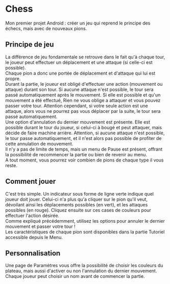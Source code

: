 # Chess

Mon premier projet Android : créer un jeu qui reprend le principe des échecs, mais avec de nouveaux pions. 

## Principe de jeu

La différence de jeu fondamentale se retrouve dans le fait qu'à chaque tour, le joueur peut effectuer un déplacement et une attaque (si celle-ci est possible).   
Chaque pion a donc une portée de déplacement et d'attaque qui lui est propre.   
Durant la partie, le joueur est obligé d'effectuer une action (mouvement ou attaque) durant son tour. Si aucune attaque n'est possible, le tour sera passé automatiquement après le mouvement. Si elle est possible et qu'un mouvement a été effectué, Rien ne vous oblige a attaquer et vous pouvez passer votre tour. Attention cependant, si votre seule action est une attaque, alors vous ne pourrez pas vous déplacer par la suite, le tour sera passé automatiquement.         
Une option d'annulation du dernier mouvement est présente. Elle est possible durant le tour du joueur, si celui-ci à bougé et peut attaquer, mais décide de faire machine arrière. Attention, si aucune attaque n'est possible, le tour passe automatiquement, et il n'est alors pas possible de profiter de cette annulation de mouvement.   
Il n'y a pas de limite de temps, mais un menu de Pause est présent, offrant la possibilité de recommencer la partie ou bien de revenir au menu.    
A tout moment, vous pourrez voir combien de pions de chaque type il vous reste.

## Comment jouer 

C'est très simple. Un indicateur sous forme de ligne verte indique quel joueur doit jouer. Celui-ci n'a plus qu'a cliquer sur le pion qu'il veut, dévoilant ainsi les déplacements possibles (en vert), et les attaques possibles (en rouge). Cliquez ensuite sur ces cases de couleurs pour effectuer l'action désirée.    
Comme expliqué précédemment, utilisez les options pour annuler le dernier mouvement et passer votre tour !     
Les caractéristiques de chaque pion sont disponibles dans la partie Tutoriel accessible depuis le Menu.

## Personnalisation

Une page de Paramètres vous offre la possibilité de choisir les couleurs du plateau, mais aussi d'activer ou non l'annulation du dernier mouvement.    
Chaque joueur peut choisir un nom avant de commencer la partie.   
